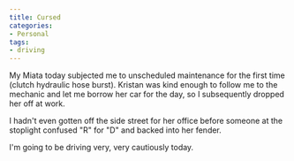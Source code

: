 ```yaml
---
title: Cursed
categories:
- Personal
tags:
- driving
---
```


My Miata today subjected me to unscheduled maintenance for the first time (clutch hydraulic hose burst).  Kristan was kind enough to follow me to the mechanic and let me borrow her car for the day, so I subsequently dropped her off at work.

I hadn't even gotten off the side street for her office before someone at the stoplight confused "R" for "D" and backed into her fender.

I'm going to be driving very, very cautiously today.
